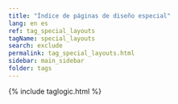 ```yaml
---
title: "Índice de páginas de diseño especial"
lang: en es
ref: tag_special_layouts
tagName: special_layouts
search: exclude
permalink: tag_special_layouts.html
sidebar: main_sidebar
folder: tags
---
```

{% include taglogic.html %}

